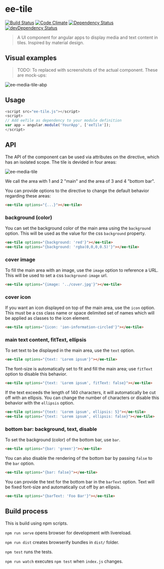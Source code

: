 # ee-tile
[![Build Status](https://travis-ci.org/excellenteasy/ee-tile.svg?branch=master)](https://travis-ci.org/excellenteasy/ee-tile)
[![Code Climate](https://codeclimate.com/github/excellenteasy/ee-tile/badges/gpa.svg)](https://codeclimate.com/github/excellenteasy/ee-tile)
[![Dependency Status](https://david-dm.org/excellenteasy/ee-tile.svg)](https://david-dm.org/excellenteasy/ee-tile)
[![devDependency Status](https://david-dm.org/excellenteasy/ee-tile/dev-status.svg)](https://david-dm.org/excellenteasy/ee-tile#info=devDependencies)

> A UI component for angular apps to display media and text content in tiles. Inspired by material design.

## Visual examples

> TODO: To replaced with screenshots of the actual component. These are mock-ups:

![ee-media-tile-abp](https://cloud.githubusercontent.com/assets/908242/5564191/e263fc8a-8eae-11e4-9826-6b9c6095528b.png)

## Usage

```javascript
<script src="ee-tile.js"></script>
<script>
// Add eeTile as dependency to your module definition
var app = angular.module('YourApp', ['eeTile']);
</script>
```

## API

The API of the component can be used via attributes on the directive, which has an isolated scope. The tile is devided in four areas:

![ee-media-tile](https://cloud.githubusercontent.com/assets/908242/5564186/c7c1f33c-8eae-11e4-8272-03a515af1111.png)

We call the area with 1 and 2 "main" and the area of 3 and 4 "bottom bar".

You can provide options to the directive to change the default behavior regarding these areas:

```html
<ee-tile options="{...}"></ee-tile>
```

### background (color)
You can set the background color of the main area using the `background` option. This will be used as the value for the css `background` property.

```html
<ee-tile options="{background: 'red'}"></ee-tile>
<ee-tile options="{background: 'rgba(0,0,0,0.5)'}"></ee-tile>
```

### cover image

To fill the main area with an image, use the `image` option to reference a URL. This will be used to set a css `background-image` url.

```html
<ee-tile options="{image: '../cover.jpg'}"></ee-tile>
```

### cover icon

If you want an icon displayed on top of the main area, use the `icon` option. This must be a css class name or space delimited set of names which will be applied as classes to the icon element.

```html
<ee-tile options="{icon: 'ion-information-circled'}"></ee-tile>
```

### main text content, fitText, ellipsis
To set text to be displayed in the main area, use the `text` option.

```html
<ee-tile options="{text: 'Lorem ipsum'}"></ee-tile>
```

The font-size is automatically set to fit and fill the main area; use `fitText` option to disable this behavior.

```html
<ee-tile options="{text: 'Lorem ipsum', fitText: false}"></ee-tile>
```

If the text exceeds the length of 140 characters, it will automatically be cut off with an ellipsis. You can change the number of characters or disable this behavior with the `ellipsis` option.

```html
<ee-tile options="{text: 'Lorem ipsum', ellipsis: 5}"></ee-tile>
<ee-tile options="{text: 'Lorem ipsum', ellipsis: false}"></ee-tile>
```

### bottom bar: background, text, disable

To set the background (color) of the bottom bar, use `bar`.

```html
<ee-tile options="{bar: 'green'}"></ee-tile>
```

You can also disable the rendering of the bottom bar by passing `false` to the `bar` option.

```html
<ee-tile options="{bar: false}"></ee-tile>
```

You can provide the text for the bottom bar in the `barText` option. Text will be fixed font-size and automatically cut off by an ellipsis.

```html
<ee-tile options="{barText: 'Foo Bar'}"></ee-tile>
```


## Build process

This is build using npm scripts.

`npm run serve` opens browser for development with livereload.

`npm run dist` creates browserify bundles in `dist/` folder.

`npm test` runs the tests.

`npm run watch` executes `npm test` when `index.js` changes.
